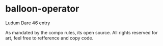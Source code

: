 # balloon-operator
Ludum Dare 46 entry

As mandated by the compo rules, its open source. All rights reserved for art, feel free to refference and copy code.
